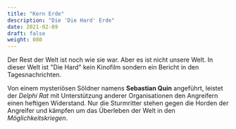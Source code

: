 ```yaml
---
title: "Kern Erde"
description: "Die 'Die Hard' Erde"
date: 2021-02-09
draft: false
weight: 080
---
```


Der Rest der Welt ist noch wie sie war. Aber es ist nicht unsere Welt. In
dieser Welt ist "Die Hard" kein Kinofilm sondern ein Bericht in den
Tagesnachrichten.

Von einem mysteriösen Söldner namens **Sebastian Quin** angeführt, leistet der
*Delphi Rat* mit Unterstützung anderer Organisationen den Angreifern einen
heftigen Widerstand. Nur die Sturmritter stehen gegen die Horden der Angreifer
und kämpfen um das Überleben der Welt in den *Möglichkeitskriegen*.


